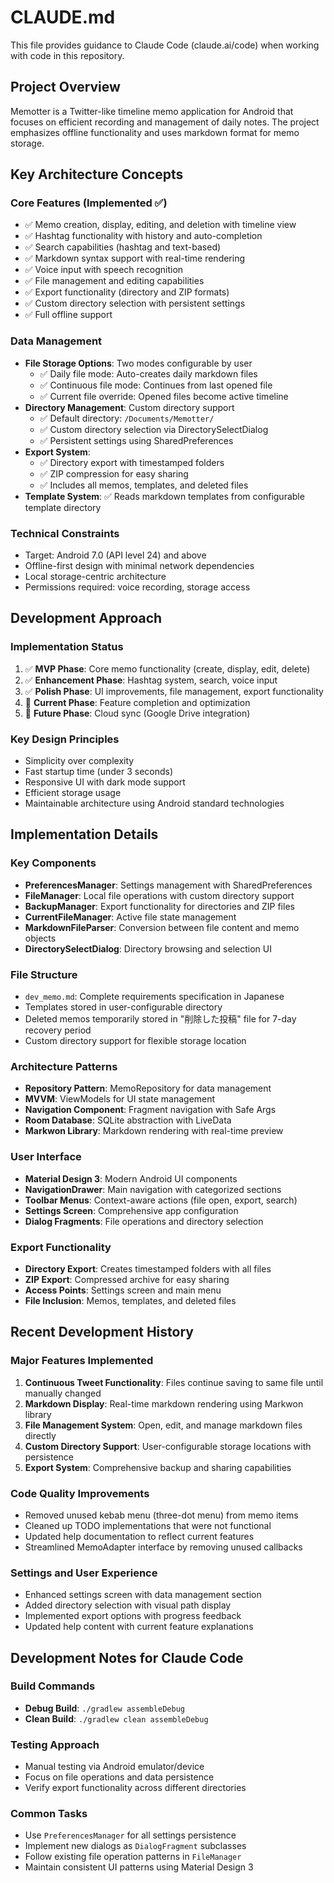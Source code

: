 # CLAUDE.md

This file provides guidance to Claude Code (claude.ai/code) when working with code in this repository.

## Project Overview

Memotter is a Twitter-like timeline memo application for Android that focuses on efficient recording and management of daily notes. The project emphasizes offline functionality and uses markdown format for memo storage.

## Key Architecture Concepts

### Core Features (Implemented ✅)
- ✅ Memo creation, display, editing, and deletion with timeline view
- ✅ Hashtag functionality with history and auto-completion  
- ✅ Search capabilities (hashtag and text-based)
- ✅ Markdown syntax support with real-time rendering
- ✅ Voice input with speech recognition
- ✅ File management and editing capabilities
- ✅ Export functionality (directory and ZIP formats)
- ✅ Custom directory selection with persistent settings
- ✅ Full offline support

### Data Management
- **File Storage Options**: Two modes configurable by user
  - ✅ Daily file mode: Auto-creates daily markdown files
  - ✅ Continuous file mode: Continues from last opened file
  - ✅ Current file override: Opened files become active timeline
- **Directory Management**: Custom directory support
  - ✅ Default directory: `/Documents/Memotter/`
  - ✅ Custom directory selection via DirectorySelectDialog
  - ✅ Persistent settings using SharedPreferences
- **Export System**: 
  - ✅ Directory export with timestamped folders
  - ✅ ZIP compression for easy sharing
  - ✅ Includes all memos, templates, and deleted files
- **Template System**: ✅ Reads markdown templates from configurable template directory

### Technical Constraints
- Target: Android 7.0 (API level 24) and above
- Offline-first design with minimal network dependencies
- Local storage-centric architecture
- Permissions required: voice recording, storage access

## Development Approach

### Implementation Status
1. ✅ **MVP Phase**: Core memo functionality (create, display, edit, delete)
2. ✅ **Enhancement Phase**: Hashtag system, search, voice input
3. ✅ **Polish Phase**: UI improvements, file management, export functionality
4. 🔄 **Current Phase**: Feature completion and optimization
5. 🚀 **Future Phase**: Cloud sync (Google Drive integration)

### Key Design Principles
- Simplicity over complexity
- Fast startup time (under 3 seconds)
- Responsive UI with dark mode support
- Efficient storage usage
- Maintainable architecture using Android standard technologies

## Implementation Details

### Key Components
- **PreferencesManager**: Settings management with SharedPreferences
- **FileManager**: Local file operations with custom directory support
- **BackupManager**: Export functionality for directories and ZIP files
- **CurrentFileManager**: Active file state management
- **MarkdownFileParser**: Conversion between file content and memo objects
- **DirectorySelectDialog**: Directory browsing and selection UI

### File Structure
- `dev_memo.md`: Complete requirements specification in Japanese
- Templates stored in user-configurable directory
- Deleted memos temporarily stored in "削除した投稿" file for 7-day recovery period
- Custom directory support for flexible storage location

### Architecture Patterns
- **Repository Pattern**: MemoRepository for data management
- **MVVM**: ViewModels for UI state management
- **Navigation Component**: Fragment navigation with Safe Args
- **Room Database**: SQLite abstraction with LiveData
- **Markwon Library**: Markdown rendering with real-time preview

### User Interface
- **Material Design 3**: Modern Android UI components
- **NavigationDrawer**: Main navigation with categorized sections
- **Toolbar Menus**: Context-aware actions (file open, export, search)
- **Settings Screen**: Comprehensive app configuration
- **Dialog Fragments**: File operations and directory selection

### Export Functionality
- **Directory Export**: Creates timestamped folders with all files
- **ZIP Export**: Compressed archive for easy sharing
- **Access Points**: Settings screen and main menu
- **File Inclusion**: Memos, templates, and deleted files

## Recent Development History

### Major Features Implemented
1. **Continuous Tweet Functionality**: Files continue saving to same file until manually changed
2. **Markdown Display**: Real-time markdown rendering using Markwon library
3. **File Management System**: Open, edit, and manage markdown files directly
4. **Custom Directory Support**: User-configurable storage locations with persistence
5. **Export System**: Comprehensive backup and sharing capabilities

### Code Quality Improvements
- Removed unused kebab menu (three-dot menu) from memo items
- Cleaned up TODO implementations that were not functional
- Updated help documentation to reflect current features
- Streamlined MemoAdapter interface by removing unused callbacks

### Settings and User Experience
- Enhanced settings screen with data management section
- Added directory selection with visual path display
- Implemented export options with progress feedback
- Updated help content with current feature explanations

## Development Notes for Claude Code

### Build Commands
- **Debug Build**: `./gradlew assembleDebug`
- **Clean Build**: `./gradlew clean assembleDebug`

### Testing Approach
- Manual testing via Android emulator/device
- Focus on file operations and data persistence
- Verify export functionality across different directories

### Common Tasks
- Use `PreferencesManager` for all settings persistence
- Implement new dialogs as `DialogFragment` subclasses
- Follow existing file operation patterns in `FileManager`
- Maintain consistent UI patterns using Material Design 3
